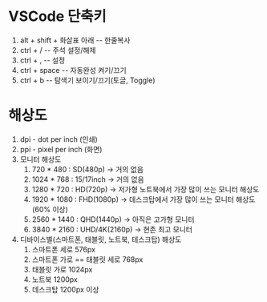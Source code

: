 # VSCode 단축키
1. alt + shift + 화살표 아래 -- 한줄복사
2. ctrl + / -- 주석 설정/해제
3. ctrl + , -- 설정 
4. ctrl + space -- 자동완성 켜기/끄기
5. ctrl + b -- 탐색기 보이기/끄기(토글, Toggle)

# 해상도
1. dpi - dot per inch (인쇄)
2. ppi - pixel per inch (화면)
3. 모니터 해상도
   1. 720 * 480 : SD(480p) -> 거의 없음
   2. 1024 * 768 : 15/17inch -> 거의 없음
   3. 1280 * 720 : HD(720p) -> 저가형 노트북에서 가장 많이 쓰는 모니터 해상도
   4. 1920 * 1080 : FHD(1080p) -> 데스크탑에서 가장 많이 쓰는 모니터 해상도(60% 이상)
   5. 2560 * 1440 : QHD(1440p) -> 아직은 고가형 모니터
   6. 3840 * 2160 : UHD/4K(2160p) -> 현존 최고 모니터
4. 디바이스별(스마트폰, 태블릿, 노트북, 테스크탑) 해상도
   1. 스마트폰 세로 576px
   2. 스마트폰 가로 == 태블릿 세로 768px
   3. 태블릿 가로 1024px
   4. 노트북 1200px
   5. 데스크탑 1200px 이상